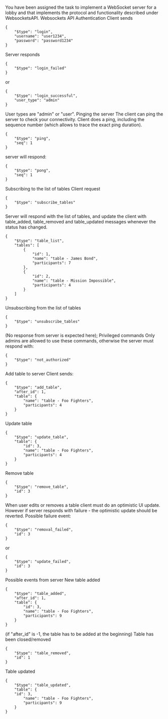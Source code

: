 You have been assigned the task to implement a WebSocket server for a lobby and that
implements the protocol and functionality described under WebsocketsAPI.
Websockets API
Authentication
Client sends
```
{
    "$type": "login",
    "username": "user1234",
    "password": "password1234"
}
```

Server responds
```
{
    "$type": "login_failed"
}
```
or
```
{
    "$type": "login_successful",
    "user_type": "admin"
}
```

User types are "admin" or "user".
Pinging the server
The client can ping the server to check your connectivity. Client does a ping, including
the sequence number (which allows to trace the exact ping duration).

```
{
    "$type": "ping",
    "seq": 1
}
```
server will respond:
```
{
    "$type": "pong",
    "seq": 1
}
```
Subscribing to the list of tables
Client request
```
{
    "$type": "subscribe_tables"
}
```

Server will respond with the list of tables, and update the client with table_added,
table_removed and table_updated messages whenever the status has changed.
```
{
    "$type": "table_list",
    "tables": [
        {
            "id": 1,
            "name": "table - James Bond",
            "participants": 7
        },
        {
            "id": 2,
            "name": "table - Mission Impossible",
            "participants": 4
        }
    ]
}
```
Unsubscribing from the list of tables
```
{
    "$type": "unsubscribe_tables"
}
```
(No response from server is expected here);
Privileged commands
Only admins are allowed to use these commands, otherwise the server must respond
with:
```
{
    "$type": "not_authorized"
}
```
Add table to server
Client sends:
```
{
    "$type": "add_table",
    "after_id": 1,
    "table": {
        "name": "table - Foo Fighters",
        "participants": 4
    }
}
```
Update table
```
{
    "$type": "update_table",
    "table": {
        "id": 3,
        "name": "table - Foo Fighters",
        "participants": 4
    }
}
```
Remove table
```
{
    "$type": "remove_table",
    "id": 3
}
```
When user edits or removes a table client must do an optimistic UI update. However if
server responds with failure - the optimistic update should be reverted.
Possible failure event:
```
{
    "$type": "removal_failed",
    "id": 3
}
```
or
```
{
    "$type": "update_failed",
    "id": 3
}
```
Possible events from server
New table added
```
{
    "$type": "table_added",
    "after_id": 1,
    "table": {
        "id": 3,
        "name": "table - Foo Fighters",
        "participants": 9
    }
}
```
(if "after_id" is -1, the table has to be added at the beginning)
Table has been closed/removed
```
{
    "$type": "table_removed",
    "id": 1
}
```
Table updated
```
{
    "$type": "table_updated",
    "table": {
    "id": 3,
        "name": "table - Foo Fighters",
        "participants": 9
    }
}
```